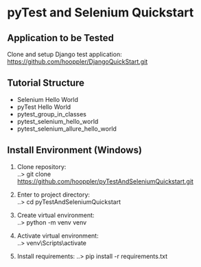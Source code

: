 # pyTest and Selenium Quickstart

## Application to be Tested

Clone and setup Django test application:
https://github.com/hooppler/DjangoQuickStart.git

## Tutorial Structure

- Selenium Hello World
- pyTest Hello World
- pytest_group_in_classes
- pytest_selenium_hello_world
- pytest_selenium_allure_hello_world

## Install Environment (Windows)

1. Clone repository:\
..> git clone https://github.com/hooppler/pyTestAndSeleniumQuickstart.git

2. Enter to project directory:\
..> cd pyTestAndSeleniumQuickstart

3. Create virtual environment:\
..> python -m venv venv

4. Activate virtual environment:\
..> venv\Scripts\activate

5. Install requirements:
..> pip install -r requirements.txt